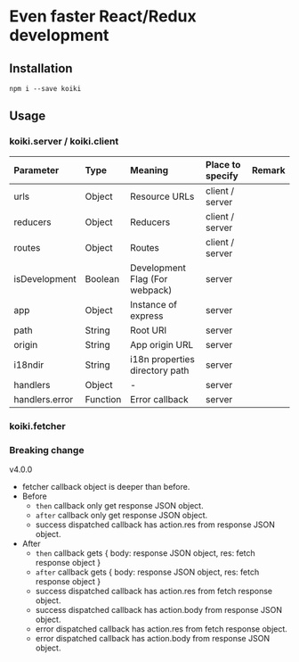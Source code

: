 # Even faster React/Redux development

## Installation

```
npm i --save koiki
```

## Usage

### koiki.server / koiki.client
|Parameter     |Type             |Meaning                        |Place to specify |Remark  |
|:-------------|:----------------|:------------------------------|:----------------|:-------|
|urls          |Object           |Resource URLs                  | client / server |        |
|reducers      |Object           |Reducers                       | client / server |        |
|routes        |Object           |Routes                         | client / server |        |
|isDevelopment |Boolean          |Development Flag (For webpack) | server |        |
|app           |Object           |Instance of express            | server          |        |
|path          |String           |Root URI                       | server          |        |
|origin        |String           |App origin URL                 | server          |        |
|i18ndir       |String           |i18n properties directory path | server          |        |
|handlers      |Object           |-                              | server          |        |
|handlers.error|Function         |Error callback                 | server          |        |

### koiki.fetcher

### Breaking change
v4.0.0
- fetcher callback object is deeper than before.
 - Before
   - `then` callback only get response JSON object.
   - `after` callback only get response JSON object.
   - success dispatched callback has action.res from response JSON object.
 - After
   - `then` callback gets { body: response JSON object, res: fetch response object }
   - `after` callback gets { body: response JSON object, res: fetch response object }
   - success dispatched callback has action.res from fetch response object.
   - success dispatched callback has action.body from response JSON object.
   - error dispatched callback has action.res from fetch response object.
   - error dispatched callback has action.body from response JSON object.
